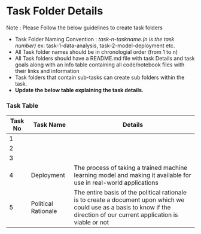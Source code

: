 # Task Folder Details

Note : Please Follow the below guidelines to create task folders
- Task Folder Naming Convention : _task-n-taskname.(n is the task number)_  ex: task-1-data-analysis, task-2-model-deployment etc.
- All Task folder names should be in chronologial order (from 1 to n)
- All Task folders should have a README.md file with task Details and task goals along with an info table containing all code/notebook files with their links and information
- Task folders that contain sub-tasks can create sub folders within the task.
- __Update the below table explaining the task details.__

### Task Table

| Task No| Task Name | Details |
|-|-|-|
|1|         |         |
|2|         |         |
|3|         |         |
|4|Deployment         |The process of taking a trained machine learning model and making it available for use in real-world applications         |
|5|Political Rationale| The entire basis of the political rationale is to create a document upon which we could use as a basis to know if the direction of our current application is viable or not|
